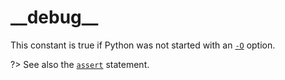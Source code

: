 # \_\_debug\_\_

This constant is true if Python was not started with an [`-O`](/cli/Miscellaneous/-O.md) option.

?> See also the [`assert`](/statements/assert.md) statement.
